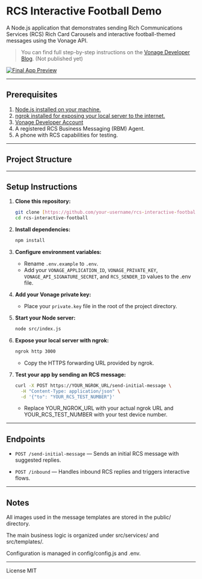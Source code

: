 # RCS Interactive Football Demo

A Node.js application that demonstrates sending Rich Communications Services (RCS) Rich Card Carousels and interactive football-themed messages using the Vonage API.

> You can find full step-by-step instructions on the [Vonage Developer Blog](#). (Not published yet)

[![Final App Preview](https://img.youtube.com/vi/VwTZiua2P8U/hqdefault.jpg)](https://www.youtube.com/shorts/VwTZiua2P8U)

---

## Prerequisites

1. [Node.js installed on your machine.](https://nodejs.org/en/download)
2. [ngrok installed for exposing your local server to the internet.](https://ngrok.com/downloads/mac-os)
3. [Vonage Developer Account](https://developer.vonage.com/sign-up)
4. A registered RCS Business Messaging (RBM) Agent.
5. A phone with RCS capabilities for testing.

---

## Project Structure


---

## Setup Instructions

1. **Clone this repository:**
   ```bash
   git clone [https://github.com/your-username/rcs-interactive-football.git](https://github.com/your-username/rcs-interactive-football.git)
   cd rcs-interactive-football
   
2. **Install dependencies:**
   ```bash
   npm install
   
3. **Configure environment variables:**
    - Rename `.env.example` to `.env`.
    - Add your `VONAGE_APPLICATION_ID`, `VONAGE_PRIVATE_KEY`, `VONAGE_API_SIGNATURE_SECRET`, and `RCS_SENDER_ID` values to the .env file.
      
4. **Add your Vonage private key:**
    - Place your `private.key` file in the root of the project directory.
      
6. **Start your Node server:**
   ```bash
   node src/index.js
   
8. **Expose your local server with ngrok:**
   ```bash
   ngrok http 3000
   ```
    - Copy the HTTPS forwarding URL provided by ngrok.

10. **Test your app by sending an RCS message:**
    ```bash
    curl -X POST https://YOUR_NGROK_URL/send-initial-message \
      -H "Content-Type: application/json" \
      -d '{"to": "YOUR_RCS_TEST_NUMBER"}'
    ```
    - Replace YOUR_NGROK_URL with your actual ngrok URL and YOUR_RCS_TEST_NUMBER with your test device number.

---

## Endpoints
- `POST /send-initial-message` — Sends an initial RCS message with suggested replies.

- `POST /inbound` — Handles inbound RCS replies and triggers interactive flows.

---

## Notes
All images used in the message templates are stored in the public/ directory.

The main business logic is organized under src/services/ and src/templates/.

Configuration is managed in config/config.js and .env.

--- 

License
MIT

